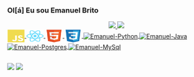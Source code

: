 ### Ol[á] Eu sou Emanuel Brito

<div align="center">
  <a href="https://github.com/Emanuelbrit96">
  <img height="150em" src="https://github-readme-stats.vercel.app/api?username=Emanuelbrit96&show_icons=true&theme=tokyonight&include_all_commits=true&count_private=true"/>
  <img height="150em" src="https://github-readme-stats.vercel.app/api/top-langs/?username=Emanuelbrit96&layout=compact&langs_count=7&theme=tokyonight"/>
</div>

<div>
  <img align="center" alt="Emanuel-Js" height="30" width="40" src="https://raw.githubusercontent.com/devicons/devicon/master/icons/javascript/javascript-plain.svg"> 
  <img align="center" alt="Emanuel-React" height="30" width="40" src="https://raw.githubusercontent.com/devicons/devicon/master/icons/react/react-original.svg">
  <img align="center" alt="Emanuel-HTML" height="30" width="40" src="https://raw.githubusercontent.com/devicons/devicon/master/icons/html5/html5-original.svg">
  <img align="center" alt="Emanuel-CSS" height="30" width="40" src="https://raw.githubusercontent.com/devicons/devicon/master/icons/css3/css3-original.svg">  
  <img align="center" alt="Emanuel-Python" height="30" width="40" src="https://cdn.jsdelivr.net/gh/devicons/devicon/icons/python/python-original.svg">
  <img align="center" alt="Emanuel-Java" height="30" width="40" src="https://cdn-icons-png.flaticon.com/512/226/226777.png">
  <img align="center" alt="Emanuel-Postgres" height="30" width="40" src="https://cdn-icons-png.flaticon.com/512/5968/5968342.png">
  <img align="center" alt="Emanuel-MySql" height="30" width="40" src="https://cdn-icons-png.flaticon.com/512/919/919836.png">
            
          
</div>  
    
  ##
  
<div>  
  <a href = "mailto:emanuelbrit@gmail.com"><img src="https://img.shields.io/badge/Gmail-D14836?style=for-the-badge&logo=gmail&logoColor=white" target="_blank"></a>
  <a href="https://www.linkedin.com/in/emanuelbrit-o/" target="_blank"><img src="https://img.shields.io/badge/LinkedIn-0077B5?style=for-the-badge&logo=linkedin&logoColor=white" target="_blank"></a> 
</div>

